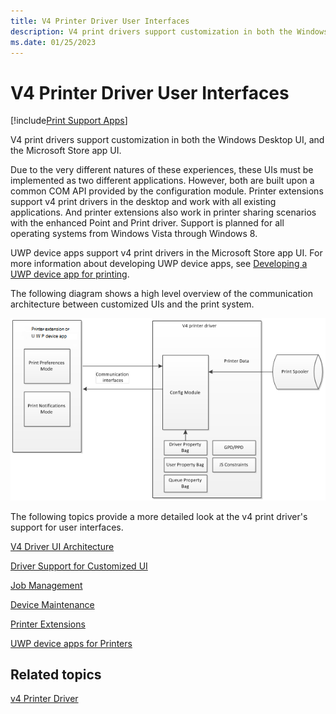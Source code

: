 ```yaml
---
title: V4 Printer Driver User Interfaces
description: V4 print drivers support customization in both the Windows Desktop UI, and the Microsoft Store app UI.
ms.date: 01/25/2023
---
```


# V4 Printer Driver User Interfaces

[!include[Print Support Apps](../includes/print-support-apps.md)]

V4 print drivers support customization in both the Windows Desktop UI, and the Microsoft Store app UI.

Due to the very different natures of these experiences, these UIs must be implemented as two different applications. However, both are built upon a common COM API provided by the configuration module. Printer extensions support v4 print drivers in the desktop and work with all existing applications. And printer extensions also work in printer sharing scenarios with the enhanced Point and Print driver. Support is planned for all operating systems from Windows Vista through Windows 8.

UWP device apps support v4 print drivers in the Microsoft Store app UI. For more information about developing UWP device apps, see [Developing a UWP device app for printing](../devapps/uwp-device-apps-for-printers.md).

The following diagram shows a high level overview of the communication architecture between customized UIs and the print system.

![high level overview of custom ui and print system communication.](images/v4customuicomms.png)

The following topics provide a more detailed look at the v4 print driver's support for user interfaces.

[V4 Driver UI Architecture](v4-driver-ui-architecture.md)

[Driver Support for Customized UI](driver-support-for-customized-ui.md)

[Job Management](job-management.md)

[Device Maintenance](device-maintenance.md)

[Printer Extensions](printer-extensions.md)

[UWP device apps for Printers](uwp-device-apps-for-printers.md)

## Related topics

[v4 Printer Driver](v4-printer-driver.md)
